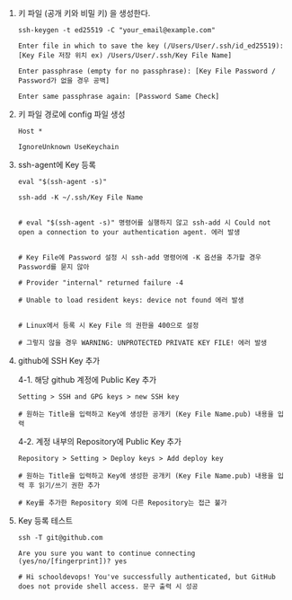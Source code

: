 1. 키 파일 (공개 키와 비밀 키) 을 생성한다.

    ```
    ssh-keygen -t ed25519 -C "your_email@example.com"

    Enter file in which to save the key (/Users/User/.ssh/id_ed25519): [Key File 저장 위치 ex) /Users/User/.ssh/Key File Name]

    Enter passphrase (empty for no passphrase): [Key File Password / Password가 없을 경우 공백]

    Enter same passphrase again: [Password Same Check]
    ```

2. 키 파일 경로에 config 파일 생성

    ```
    Host *

    IgnoreUnknown UseKeychain
    ```

3. ssh-agent에 Key 등록

    ```
    eval "$(ssh-agent -s)"

    ssh-add -K ~/.ssh/Key File Name
    

    # eval "$(ssh-agent -s)" 명령어를 실행하지 않고 ssh-add 시 Could not open a connection to your authentication agent. 에러 발생


    # Key File에 Password 설정 시 ssh-add 명령어에 -K 옵션을 추가할 경우 Password를 묻지 않아

    # Provider "internal" returned failure -4

    # Unable to load resident keys: device not found 에러 발생


    # Linux에서 등록 시 Key File 의 권한을 400으로 설정

    # 그렇지 않을 경우 WARNING: UNPROTECTED PRIVATE KEY FILE! 에러 발생
    ```

4. github에 SSH Key 추가

    4-1. 해당 github 계정에 Public Key 추가

    ```
    Setting > SSH and GPG keys > new SSH key

    # 원하는 Title을 입력하고 Key에 생성한 공개키 (Key File Name.pub) 내용을 입력
    ```
    
    4-2. 계정 내부의 Repository에 Public Key 추가

    ```
    Repository > Setting > Deploy keys > Add deploy key

    # 원하는 Title을 입력하고 Key에 생성한 공개키 (Key File Name.pub) 내용을 입력 후 읽기/쓰기 권한 추가
    
    # Key를 추가한 Repository 외에 다른 Repository는 접근 불가
    ```

5. Key 등록 테스트

    ```
    ssh -T git@github.com
    
    Are you sure you want to continue connecting (yes/no/[fingerprint])? yes

    # Hi schooldevops! You've successfully authenticated, but GitHub does not provide shell access. 문구 출력 시 성공
    ```
